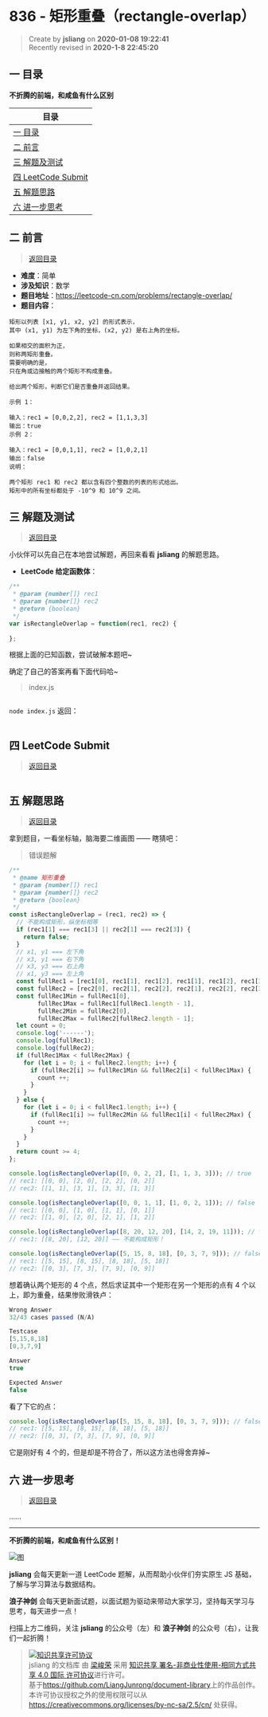 836 - 矩形重叠（rectangle-overlap）
===

> Create by **jsliang** on **2020-01-08 19:22:41**  
> Recently revised in **2020-1-8 22:45:20**

## <a name="chapter-one" id="chapter-one"></a>一 目录

**不折腾的前端，和咸鱼有什么区别**

| 目录 |
| --- | 
| [一 目录](#chapter-one) | 
| <a name="catalog-chapter-two" id="catalog-chapter-two"></a>[二 前言](#chapter-two) |
| <a name="catalog-chapter-three" id="catalog-chapter-three"></a>[三 解题及测试](#chapter-three) |
| <a name="catalog-chapter-four" id="catalog-chapter-four"></a>[四 LeetCode Submit](#chapter-four) |
| <a name="catalog-chapter-five" id="catalog-chapter-five"></a>[五 解题思路](#chapter-five) |
| <a name="catalog-chapter-six" id="catalog-chapter-six"></a>[六 进一步思考](#chapter-six) |

## <a name="chapter-two" id="chapter-two"></a>二 前言

> [返回目录](#chapter-one)

* **难度**：简单
* **涉及知识**：数学
* **题目地址**：https://leetcode-cn.com/problems/rectangle-overlap/
* **题目内容**：

```
矩形以列表 [x1, y1, x2, y2] 的形式表示，
其中 (x1, y1) 为左下角的坐标，(x2, y2) 是右上角的坐标。

如果相交的面积为正，
则称两矩形重叠。
需要明确的是，
只在角或边接触的两个矩形不构成重叠。

给出两个矩形，判断它们是否重叠并返回结果。

示例 1：

输入：rec1 = [0,0,2,2], rec2 = [1,1,3,3]
输出：true
示例 2：

输入：rec1 = [0,0,1,1], rec2 = [1,0,2,1]
输出：false
说明：

两个矩形 rec1 和 rec2 都以含有四个整数的列表的形式给出。
矩形中的所有坐标都处于 -10^9 和 10^9 之间。
```

## <a name="chapter-three" id="chapter-three"></a>三 解题及测试

> [返回目录](#chapter-one)

小伙伴可以先自己在本地尝试解题，再回来看看 **jsliang** 的解题思路。

* **LeetCode 给定函数体**：

```js
/**
 * @param {number[]} rec1
 * @param {number[]} rec2
 * @return {boolean}
 */
var isRectangleOverlap = function(rec1, rec2) {
    
};
```

根据上面的已知函数，尝试破解本题吧~

确定了自己的答案再看下面代码哈~

> index.js

```js

```

`node index.js` 返回：

```js

```

## <a name="chapter-four" id="chapter-four"></a>四 LeetCode Submit

> [返回目录](#chapter-one)

```js

```

## <a name="chapter-five" id="chapter-five"></a>五 解题思路

> [返回目录](#chapter-one)

拿到题目，一看坐标轴，脑海要二维画图 —— 瞎猜吧：

> 错误题解

```js
/**
 * @name 矩形重叠
 * @param {number[]} rec1
 * @param {number[]} rec2
 * @return {boolean}
 */
const isRectangleOverlap = (rec1, rec2) => {
  // 不能构成矩形，纵坐标相等
  if (rec1[1] === rec1[3] || rec2[1] === rec2[3]) {
    return false;
  }
  // x1, y1 === 左下角
  // x3, y1 === 右下角
  // x3, y3 === 右上角
  // x1, y3 === 左上角
  const fullRec1 = [rec1[0], rec1[1], rec1[2], rec1[1], rec1[2], rec1[3], rec1[0], rec1[3]].sort((a, b) => a - b);
  const fullRec2 = [rec2[0], rec2[1], rec2[2], rec2[1], rec2[2], rec2[3], rec2[0], rec2[3]].sort((a, b) => a - b);
  const fullRec1Min = fullRec1[0],
        fullRec1Max = fullRec1[fullRec1.length - 1],
        fullRec2Min = fullRec2[0],
        fullRec2Max = fullRec2[fullRec2.length - 1];
  let count = 0;
  console.log('------');
  console.log(fullRec1);
  console.log(fullRec2);
  if (fullRec1Max < fullRec2Max) {
    for (let i = 0; i < fullRec2.length; i++) {
      if (fullRec2[i] >= fullRec1Min && fullRec2[i] < fullRec1Max) {
        count ++;
      }
    }
  } else {
    for (let i = 0; i < fullRec1.length; i++) {
      if (fullRec1[i] >= fullRec2Min && fullRec1[i] < fullRec2Max) {
        count ++;
      }
    }
  }
  return count >= 4;
};

console.log(isRectangleOverlap([0, 0, 2, 2], [1, 1, 3, 3])); // true
// rec1: [[0, 0], [2, 0], [2, 2], [0, 2]]
// rec2: [[1, 1], [3, 1], [3, 3], [1, 3]]

console.log(isRectangleOverlap([0, 0, 1, 1], [1, 0, 2, 1])); // false
// rec1: [[0, 0], [1, 0], [1, 1], [0, 1]]
// rec2: [[1, 0], [2, 0], [2, 1], [1, 2]]

console.log(isRectangleOverlap([8, 20, 12, 20], [14, 2, 19, 11])); // false
// rec1: [[8, 20], [12, 20]] —— 不能构成矩形！

console.log(isRectangleOverlap([5, 15, 8, 18], [0, 3, 7, 9])); // false
// rec1: [[5, 15], [8, 15], [8, 18], [5, 18]]
// rec2: [[0, 3], [7, 3], [7, 9], [0, 9]]
```

想着确认两个矩形的 4 个点，然后求证其中一个矩形在另一个矩形的点有 4 个以上，即为重叠，结果惨败滑铁卢：

```js
Wrong Answer
32/43 cases passed (N/A)

Testcase
[5,15,8,18]
[0,3,7,9]

Answer
true

Expected Answer
false
```

看了下它的点：

```js
console.log(isRectangleOverlap([5, 15, 8, 18], [0, 3, 7, 9])); // false
// rec1: [[5, 15], [8, 15], [8, 18], [5, 18]]
// rec2: [[0, 3], [7, 3], [7, 9], [0, 9]]
```

它是刚好有 4 个的，但是却是不符合了，所以这方法也得舍弃掉~

## <a name="chapter-six" id="chapter-six"></a>六 进一步思考

> [返回目录](#chapter-one)

……

---

**不折腾的前端，和咸鱼有什么区别！**

![图](../../../public-repertory/img/z-index-small.png)

**jsliang** 会每天更新一道 LeetCode 题解，从而帮助小伙伴们夯实原生 JS 基础，了解与学习算法与数据结构。

**浪子神剑** 会每天更新面试题，以面试题为驱动来带动大家学习，坚持每天学习与思考，每天进步一点！

扫描上方二维码，关注 **jsliang** 的公众号（左）和 **浪子神剑** 的公众号（右），让我们一起折腾！

> <a rel="license" href="http://creativecommons.org/licenses/by-nc-sa/4.0/"><img alt="知识共享许可协议" style="border-width:0" src="https://i.creativecommons.org/l/by-nc-sa/4.0/88x31.png" /></a><br /><span xmlns:dct="http://purl.org/dc/terms/" property="dct:title">jsliang 的文档库</span> 由 <a xmlns:cc="http://creativecommons.org/ns#" href="https://github.com/LiangJunrong/document-library" property="cc:attributionName" rel="cc:attributionURL">梁峻荣</a> 采用 <a rel="license" href="http://creativecommons.org/licenses/by-nc-sa/4.0/">知识共享 署名-非商业性使用-相同方式共享 4.0 国际 许可协议</a>进行许可。<br />基于<a xmlns:dct="http://purl.org/dc/terms/" href="https://github.com/LiangJunrong/document-library" rel="dct:source">https://github.com/LiangJunrong/document-library</a>上的作品创作。<br />本许可协议授权之外的使用权限可以从 <a xmlns:cc="http://creativecommons.org/ns#" href="https://creativecommons.org/licenses/by-nc-sa/2.5/cn/" rel="cc:morePermissions">https://creativecommons.org/licenses/by-nc-sa/2.5/cn/</a> 处获得。
